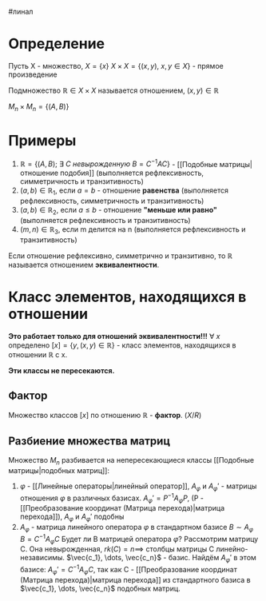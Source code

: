 #линал 
# Определение
Пусть X - множество, $X = \{ x\}$
$X \times X = \{ (x, y), \ x, y \in X \}$ - прямое произведение

Подмножество $\mathbb{R} \in X \times X$ называется отношением, $(x, y) \in \mathbb{R}$

$M_n \times M_n = \{ (A, B)\}$

# Примеры
1. $\mathbb{R} = \{ (A, B); \ \exists \ C \ невырожденную \ B = C^{-1} A C\}$ - [[Подобные матрицы|отношение подобия]] (выполняется рефлексивность, симметричность и транзитивность)
2. $(a, b) \in \mathbb{R}_1$, если $a = b$ - отношение **равенства** (выполняется рефлексивность, симметричность и транзитивность)
3. $(a, b) \in \mathbb{R}_2$, если $a \leq b$ - отношение **"меньше или равно"** (выполняется рефлексивность и транзитивность)
4. $(m, n) \in \mathbb{R}_3$, если m делится на n (выполняется рефлексивность и транзитивность)

Если отношение рефлексивно, симметрично и транзитивно, то $\mathbb{R}$ называется отношением **эквивалентности**.

# Класс элементов, находящихся в отношении
**Это работает только для отношений эквивалентности!!!**
$\forall \ x$ определено $[x] = \{ y, (x, y) \in \mathbb{R} \}$ - класс элементов, находящихся в отношении $\mathbb{R}$ с x.

**Эти классы не пересекаются.**
## Фактор
Множество классов $[x]$ по отношению $\mathbb{R}$ - **фактор**. ($X/R$)

## Разбиение множества матриц
Множество $M_n$ разбивается на непересекающиеся классы [[Подобные матрицы|подобных матриц]]:
1. $\varphi$ - [[Линейные операторы|линейный оператор]], $A_{\varphi}$ и $A_{\varphi}'$ - матрицы отношения $\varphi$ в различных базисах.
	$A_{\varphi}' = P^{-1}A_{\varphi}P$, (P - [[Преобразование координат (Матрица перехода)|матрица перехода]]), $A_{\varphi}$ и $A_{\varphi}'$ подобны
2. $A_{\varphi}$ - матрица линейного оператора $\varphi$ в стандартном базисе
	$B \sim A_{\varphi}$
	$B = C^{-1}A_{\varphi}C$
	Будет ли B матрицей оператора $\varphi$?
	Рассмотрим матрицу C. Она невырожденная, $rk (C) = n \implies$ столбцы матрицы C линейно-независимы.
	$\vec{c_1}, \dots, \vec{c_n}$ - базис. Найдём $A_{\varphi}'$ в этом базисе: $A_{\varphi}' = C^{-1}A_{\varphi}C$,
	так как C - [[Преобразование координат (Матрица перехода)|матрица перехода]] из стандартного базиса в $\vec{c_1}, \dots, \vec{c_n}$ подобных матриц.